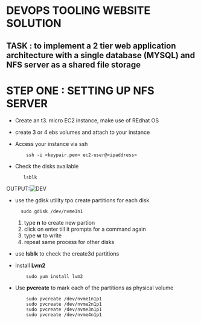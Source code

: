 # DEVOPS TOOLING WEBSITE SOLUTION

## TASK : to implement a 2 tier web application architecture with a single database (MYSQL) and NFS server as a shared file storage 


# STEP ONE : SETTING UP NFS SERVER

   * Create an t3. micro EC2 instance, make use of REdhat OS
   * create 3 or 4 ebs volumes and attach to your instance
   * Access your instance via ssh

             ssh -i <keypair.pem> ec2-user@<ipaddress>

   * Check the disks available

            lsblk
     
  OUTPUT:![DEV](https://drive.google.com/file/d/1_eufeQqQI3343D2DKyr2nVHj7RD1ex3h/view?usp=sharing)

   * use the gdisk utility tpo create partitions for each disk

           sudo gdisk /dev/nvme1n1

      1. type **n** to create new partion
      2.  click on enter till it prompts for a command again
      3.  type **w** to write
      4.  repeat same process for other disks

  * use **lsblk** to check the create3d partitions

   

  * Install **Lvm2**

            sudo yum install lvm2
    
  * Use **pvcreate** to mark  each of the partitions as physical volume

            sudo pvcreate /dev/nvme1n1p1
            sudo pvcreate /dev/nvme2n1p1
            sudo pvcreate /dev/nvme3n1p1
            sudo pvcreate /dev/nvme4n1p1
    















    
